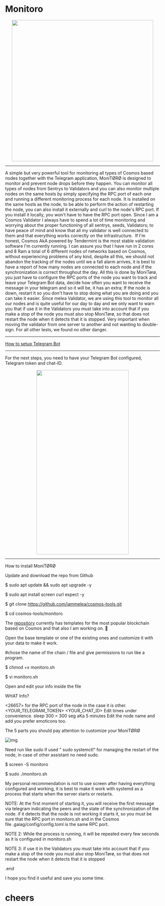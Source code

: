 # Monitoro 

<p align="center">
  <img width="460" height="460" src="https://meleatrust.com/wp-content/uploads/2020/03/g5738.png">
</p>




---

A simple but very powerful tool for monitoring all types of Cosmos based nodes together with the Telegram application, MoniTØRØ is designed to monitor and prevent node drops before they happen. You can monitor all types of nodes from Sentrys to Validators and you can also monitor multiple nodes on the same hosts by simply specifying the RPC port of each one and running a different monitoring process for each node.
It is installed on the same hosts as the node, to be able to perform the action of restarting the node, you can also install it externally and curl to the node's RPC port. If you install it locally, you won't have to have the RPC port open.
Since I am a Cosmos Validator I always have to spend a lot of time monitoring and worrying about the proper functioning of all sentrys, seeds, Validators; to have peace of mind and know that all my validator is well connected to them and that everything works correctly on the infrastructure. 
If I'm honest, Cosmos AkA powered by Tendermint is the most stable validation software I'm currently running. I can assure you that I have run in 2 cores and 8 Ram a total of 6 different nodes of networks based on Cosmos, without experiencing problems of any kind, despite all this, we should not abandon the tracking of the nodes until we a fall alarm arrives, it is best to have a report of how many nodes are connected to each node and if the synchronization is correct throughout the day. All this is done by MoniTørø, you just have to configure the RPC ports of the node you want to track and leave your Telegram Bot data, decide how often you want to receive the message in your telegram and so it will be, it has an extra; If the node is down, restart it so you don't have to stop doing what you are doing and you can take it easier.
Since melea Validator, we are using this tool to monitor all our nodes and is quite useful for our day to day and we only want to warn you that if use it in the Validators you must take into account that if you make a stop of the node you must also stop MoniTørø, so that does not restart the node when it detects that it is stopped. Very important when moving the validator from one server to another and not wanting to double-sign. For all other tests, we found no other danger.


---

[How to setup Telegram Bot](https://github.com/iammelea/cosmos-tools/blob/master/monitoro/Telegram%20bot%20chat-ID.md)


---

For the next steps, you need to have your Telegram Bot configured, Telegram token and chat-ID.

<p align="center">
  <img width="300" height="600" src="https://meleatrust.com/wp-content/uploads/2020/03/photo_2020-03-07_20-40-20.jpg">
</p>


---

How to install MoniTØRØ


Update and download the repo from Github


$ sudo apt update && sudo apt upgrade -y

$ sudo apt install screen curl expect -y

$ git clone https://github.com/iammelea/cosmos-tools.git

$ cd cosmos-tools/monitoro


The [repository](https://github.com/iammelea/cosmos-tools/tree/master/monitoro) currently has templates for the most popular blockchain based on Cosmos and that also I am working on. 🌝

Open the base template or one of the existing ones and customize it with your data to make it work.


#chose the name of the chain / file and give permissions to run like a program.


$ chmod +x monitoro.sh

$ vi monitoro.sh

Open and edit your info inside the file


WHAT Info?


<26657> for the RPC port of the node in the case it is other.
<YOUR_TELEGRAM_TOKEN>
<YOUR_CHAT_ID>
Edit times under convenience. sleep 300 = 300 seg aKa 5 minutes
Edit the node name and add you prefer emoticons too.

The 5 parts you should pay attention to customize your MoniTØRØ

![img](https://meleatrust.com/wp-content/uploads/2020/03/g5991.png)

Need run like sudo if used " sudo systemctl" for managing the restart of the node, in case of other assistant no need sudo.


$ screen -S monitoro


$ sudo ./monitoro.sh


My personal recommendation is not to use screen after having everything configured and working, it is best to make it work with systemd as a process that starts when the server starts or restarts. 

NOTE: At the first moment of starting it, you will receive the first message via telegram indicating the peers and the state of the synchronization of the node. if it detects that the node is not working it starts it, so you must be sure that the RPC port in monitoro.sh and in the Cosmos file .gaiag/config/config.toml is the same RPC port.

NOTE 2: While the process is running, it will be repeated every few seconds as it is configured in monitoro.sh

NOTE 3: if use it in the Validators you must take into account that if you make a stop of the node you must also stop MoniTørø, so that does not restart the node when it detects that it is stopped

.end

I hope you find it useful and save you some time.

# cheers



